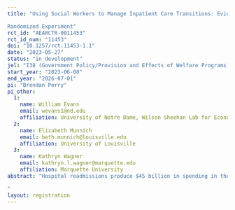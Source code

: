 ```yaml
---
title: "Using Social Workers to Manage Inpatient Care Transitions: Evidence from a
Randomized Experiment"
rct_id: "AEARCTR-0011453"
rct_id_num: "11453"
doi: "10.1257/rct.11453-1.1"
date: "2023-05-27"
status: "in_development"
jel: "I38 (Government Policy/Provision and Effects of Welfare Programs)"
start_year: "2023-06-08"
end_year: "2026-07-01"
pi: "Brendan Perry"
pi_other:
  1:
    name: William Evans
    email: wevans1@nd.edu
    affiliation: University of Notre Dame, Wilson Sheehan Lab for Economic Opportunities (LEO)
  2:
    name: Elizabeth Munnich
    email: beth.munnich@louisville.edu
    affiliation: University of Louisville
  3:
    name: Kathryn Wagner
    email: kathryn.l.wagner@marquette.edu
    affiliation: Marquette University
abstract: "Hospital readmissions produce $45 billion in spending in the Medicare and Medicaid programs. There is a growing recognition that social determinants of health are important drivers of preventable hospital readmissions, especially in vulnerable populations. Catholic Charities West Virginia (CCWVa) has partnered with three West Virginia hospitals to launch the Hospital Transition Program (HTP). Modeled after a successful care transition program in Chicago, the goal of the program is to provide support and training for continued care after a patient is discharged from the hospital. A CCWVa case manager meets with eligible patients in the hospital, visiting them at their home after discharge, assessing needs, and coordinating services with local agencies to ensure that patients are in the best position to carry out their care plan for recovery. The Wilson Sheehan Lab for Economic Opportunities (LEO) at Notre Dame has partnered with CCWVa to design a randomized control trial to evaluate the impact of the HTP on hospital readmission rates and the costs of the readmissions. The goal of the intervention is for HTP to  reduce 30-, 60-, and 90-day readmission rates. The expected sample size is 4800 individuals with half of the sample being selected to receive services.
"
layout: registration
---
```


